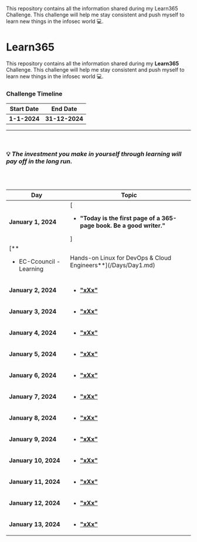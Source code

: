 This repository contains all the information shared during my Learn365 Challenge. This challenge will help me stay consistent and push myself to learn new things in the infosec world 💻. 

# Learn365
This repository contains all the information shared during my <b>Learn365</b> Challenge. This challenge will help me stay consistent and push myself to learn new things in the infosec world :computer:.

### Challenge Timeline
**Start Date** | **End Date**
---            | ---
**1-1-2024**   |  **31-12-2024**

<hr>
<br>

### :bulb: *The investment you make in yourself through learning will pay off in the long run.*

<br>

<!-- Days start -->

<br>

Day | Topic
--- | ---
**January 1, 2024** | [**<ul><li>"Today is the first page of a 365-page book. Be a good writer."</li></ul>**]<br>
[**<ul><li>EC-Ccouncil - Learning | Hands-on Linux for DevOps & Cloud Engineers</li></ul>**](/Days/Day1.md)
**January 2, 2024** | [**<ul><li> "xXx" </li></ul>**](/Days/Day2.md)
**January 3, 2024** | [**<ul><li> "xXx" </li></ul>**](/Days/Day3.md)
**January 4, 2024** | [**<ul><li> "xXx" </li></ul>**](/Days/Day4.md)
**January 5, 2024** | [**<ul><li> "xXx" </li></ul>**](/Days/Day5.md)
**January 6, 2024** | [**<ul><li> "xXx" </li></ul>**](/Days/Day6.md)
**January 7, 2024** | [**<ul><li> "xXx" </li></ul>**](/Days/Day7.md)
**January 8, 2024** | [**<ul><li> "xXx" </li></ul>**](/Days/Day8.md)
**January 9, 2024** | [**<ul><li> "xXx" </li></ul>**](/Days/Day9.md)
**January 10, 2024** | [**<ul><li> "xXx" </li></ul>**](/Days/Day10.md)
**January 11, 2024** | [**<ul><li> "xXx" </li></ul>**](/Days/Day11.md)
**January 12, 2024** | [**<ul><li> "xXx" </li></ul>**](/Days/Day12.md)
**January 13, 2024** | [**<ul><li> "xXx" </li></ul>**](/Days/Day13.md)
